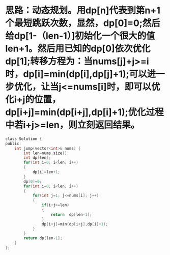 # 思路：动态规划。用dp[n]代表到第n+1个最短跳跃次数，显然，dp[0]=0;然后给dp[1-（len-1）]初始化一个很大的值len+1。然后用已知的dp[0]依次优化dp[1];转移方程为：当nums[j]+j>=i时，dp[i]=min(dp[i],dp[j]+1);可以进一步优化，让当j<=nums[i]时，即可以优化i+j的位置，dp[i+j]=min(dp[i+j],dp[i]+1);优化过程中若i+j>=len，则立刻返回结果。
```c
class Solution {
public:
    int jump(vector<int>& nums) {
        int len=nums.size();
        int dp[len];
        for(int i=0; i<len; i++)
        {
            dp[i]=len+1;
        }
        dp[0]=0;
        for(int i=0; i<len; i++)
        {
            for(int j=1; j<=nums[i]; j++)
            {
                if(i+j>=len)
                {
                    return  dp[len-1];
                }
                dp[i+j]=min(dp[i+j],dp[i]+1);
            }
        }
        return dp[len-1];
    }
};
```
